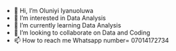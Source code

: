 - 👋 Hi, I’m Oluniyi Iyanuoluwa 
- 👀 I’m interested in Data Analysis 
- 🌱 I’m currently learning Data Analysis 
- 💞️ I’m looking to collaborate on Data and Coding 
- 📫 How to reach me Whatsapp number= 07014172734

<!---
Olumaintain2000/Olumaintain2000 is a ✨ special ✨ repository because its `README.md` (this file) appears on your GitHub profile.
You can click the Preview link to take a look at your changes.
--->
